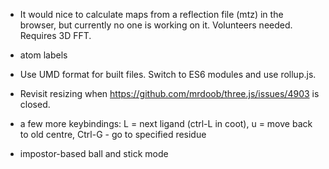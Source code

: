 
- It would nice to calculate maps from a reflection file (mtz)
  in the browser, but currently no one is working on it. Volunteers needed.
  Requires 3D FFT.

- atom labels

- Use UMD format for built files. Switch to ES6 modules and use rollup.js.

- Revisit resizing when https://github.com/mrdoob/three.js/issues/4903
  is closed.

- a few more keybindings:
  L = next ligand (ctrl-L in coot),
  u = move back to old centre,
  Ctrl-G - go to specified residue

- impostor-based ball and stick mode
